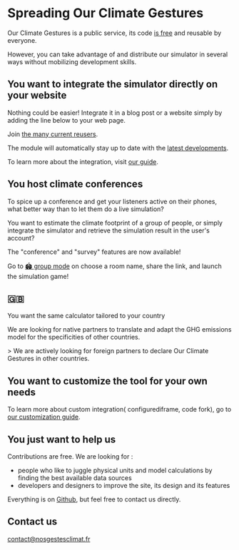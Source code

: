 # Spreading Our Climate Gestures

Our Climate Gestures is a public service, its code [is free](/documentation) and reusable by everyone.

However, you can take advantage of and distribute our simulator in several ways without mobilizing development skills.

## You want to integrate the simulator directly on your website

Nothing could be easier! Integrate it in a blog post or a website simply by adding the line below to your web page.

<script id="nosgestesclimat" src="https://nosgestesclimat.fr/iframe.js"></script> 

Join [the many current reusers](https://datagir.ademe.fr/apps/nos-gestes-climat/).

The module will automatically stay up to date with the [latest developments](/news).

To learn more about the integration, visit [our guide](https://github.com/datagir/nosgestesclimat-site/blob/master/PERSONNALISATION.md).

## You host climate conferences

To spice up a conference and get your listeners active on their phones, what better way than to let them do a live simulation?

You want to estimate the climate footprint of a group of people, or simply integrate the simulator and retrieve the simulation result in the user's account?

The "conference" and "survey" features are now available!

Go to [🏟️ group mode](/group) on choose a room name, share the link, and launch the simulation game!

<h2 lang="en"> <span role="img" aria-label="" aria-hidden="true">🇬🇧</span> </h2>You want the same calculator tailored to your country 

<p lang="en">We are looking for native partners to translate and adapt the GHG emissions model for the specificities of other countries.</p>

&gt; We are actively looking for foreign partners to declare Our Climate Gestures in other countries.

## You want to customize the tool for your own needs

To learn more about custom integration<span lang="en">(</span> configured<span lang="en">iframe</span>, code fork), go to [our customization guide](https://github.com/datagir/nosgestesclimat-site/blob/master/PERSONNALISATION.md).

## You just want to help us

Contributions are free. We are looking for :

-   people who like to juggle physical units and model calculations by finding the best available data sources
-   developers and designers to improve the site, its design and its features

Everything is on [Github](https://github.com/datagir/?q=nosgestesclimat&amp;type=&amp;language=&amp;sort=), but feel free to contact us directly.

## Contact us

contact@nosgestesclimat.fr
